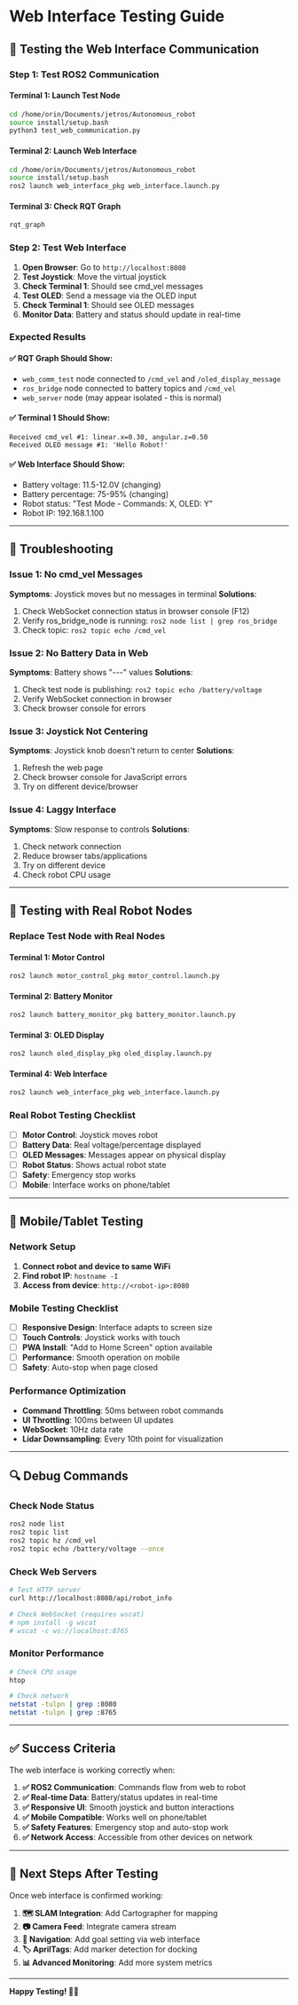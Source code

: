 # Web Interface Testing Guide

## 🧪 **Testing the Web Interface Communication**

### **Step 1: Test ROS2 Communication**

#### **Terminal 1: Launch Test Node**
```bash
cd /home/orin/Documents/jetros/Autonomous_robot
source install/setup.bash
python3 test_web_communication.py
```

#### **Terminal 2: Launch Web Interface**
```bash
cd /home/orin/Documents/jetros/Autonomous_robot
source install/setup.bash
ros2 launch web_interface_pkg web_interface.launch.py
```

#### **Terminal 3: Check RQT Graph**
```bash
rqt_graph
```

### **Step 2: Test Web Interface**

1. **Open Browser**: Go to `http://localhost:8080`
2. **Test Joystick**: Move the virtual joystick
3. **Check Terminal 1**: Should see cmd_vel messages
4. **Test OLED**: Send a message via the OLED input
5. **Check Terminal 1**: Should see OLED messages
6. **Monitor Data**: Battery and status should update in real-time

### **Expected Results**

#### **✅ RQT Graph Should Show:**
- `web_comm_test` node connected to `/cmd_vel` and `/oled_display_message`
- `ros_bridge` node connected to battery topics and `/cmd_vel`
- `web_server` node (may appear isolated - this is normal)

#### **✅ Terminal 1 Should Show:**
```
Received cmd_vel #1: linear.x=0.30, angular.z=0.50
Received OLED message #1: 'Hello Robot!'
```

#### **✅ Web Interface Should Show:**
- Battery voltage: 11.5-12.0V (changing)
- Battery percentage: 75-95% (changing)
- Robot status: "Test Mode - Commands: X, OLED: Y"
- Robot IP: 192.168.1.100

---

## 🔧 **Troubleshooting**

### **Issue 1: No cmd_vel Messages**
**Symptoms**: Joystick moves but no messages in terminal
**Solutions**:
1. Check WebSocket connection status in browser console (F12)
2. Verify ros_bridge_node is running: `ros2 node list | grep ros_bridge`
3. Check topic: `ros2 topic echo /cmd_vel`

### **Issue 2: No Battery Data in Web**
**Symptoms**: Battery shows "---" values
**Solutions**:
1. Check test node is publishing: `ros2 topic echo /battery/voltage`
2. Verify WebSocket connection in browser
3. Check browser console for errors

### **Issue 3: Joystick Not Centering**
**Symptoms**: Joystick knob doesn't return to center
**Solutions**:
1. Refresh the web page
2. Check browser console for JavaScript errors
3. Try on different device/browser

### **Issue 4: Laggy Interface**
**Symptoms**: Slow response to controls
**Solutions**:
1. Check network connection
2. Reduce browser tabs/applications
3. Try on different device
4. Check robot CPU usage

---

## 🚀 **Testing with Real Robot Nodes**

### **Replace Test Node with Real Nodes**

#### **Terminal 1: Motor Control**
```bash
ros2 launch motor_control_pkg motor_control.launch.py
```

#### **Terminal 2: Battery Monitor**
```bash
ros2 launch battery_monitor_pkg battery_monitor.launch.py
```

#### **Terminal 3: OLED Display**
```bash
ros2 launch oled_display_pkg oled_display.launch.py
```

#### **Terminal 4: Web Interface**
```bash
ros2 launch web_interface_pkg web_interface.launch.py
```

### **Real Robot Testing Checklist**

- [ ] **Motor Control**: Joystick moves robot
- [ ] **Battery Data**: Real voltage/percentage displayed
- [ ] **OLED Messages**: Messages appear on physical display
- [ ] **Robot Status**: Shows actual robot state
- [ ] **Safety**: Emergency stop works
- [ ] **Mobile**: Interface works on phone/tablet

---

## 📱 **Mobile/Tablet Testing**

### **Network Setup**
1. **Connect robot and device to same WiFi**
2. **Find robot IP**: `hostname -I`
3. **Access from device**: `http://<robot-ip>:8080`

### **Mobile Testing Checklist**
- [ ] **Responsive Design**: Interface adapts to screen size
- [ ] **Touch Controls**: Joystick works with touch
- [ ] **PWA Install**: "Add to Home Screen" option available
- [ ] **Performance**: Smooth operation on mobile
- [ ] **Safety**: Auto-stop when page closed

### **Performance Optimization**
- **Command Throttling**: 50ms between robot commands
- **UI Throttling**: 100ms between UI updates
- **WebSocket**: 10Hz data rate
- **Lidar Downsampling**: Every 10th point for visualization

---

## 🔍 **Debug Commands**

### **Check Node Status**
```bash
ros2 node list
ros2 topic list
ros2 topic hz /cmd_vel
ros2 topic echo /battery/voltage --once
```

### **Check Web Servers**
```bash
# Test HTTP server
curl http://localhost:8080/api/robot_info

# Check WebSocket (requires wscat)
# npm install -g wscat
# wscat -c ws://localhost:8765
```

### **Monitor Performance**
```bash
# Check CPU usage
htop

# Check network
netstat -tulpn | grep :8080
netstat -tulpn | grep :8765
```

---

## ✅ **Success Criteria**

The web interface is working correctly when:

1. **✅ ROS2 Communication**: Commands flow from web to robot
2. **✅ Real-time Data**: Battery/status updates in real-time
3. **✅ Responsive UI**: Smooth joystick and button interactions
4. **✅ Mobile Compatible**: Works well on phone/tablet
5. **✅ Safety Features**: Emergency stop and auto-stop work
6. **✅ Network Access**: Accessible from other devices on network

---

## 🎯 **Next Steps After Testing**

Once web interface is confirmed working:

1. **🗺️ SLAM Integration**: Add Cartographer for mapping
2. **📷 Camera Feed**: Integrate camera stream
3. **🎯 Navigation**: Add goal setting via web interface
4. **🏷️ AprilTags**: Add marker detection for docking
5. **📊 Advanced Monitoring**: Add more system metrics

---

**Happy Testing! 🤖📱**
